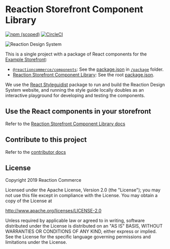 # Reaction Storefront Component Library

[![npm (scoped)](https://img.shields.io/npm/v/@reactioncommerce/components.svg)](https://www.npmjs.com/package/@reactioncommerce/components)
 [![CircleCI](https://circleci.com/gh/reactioncommerce/reaction-component-library.svg?style=svg)](https://circleci.com/gh/reactioncommerce/reaction-component-library)

![Reaction Design System](https://blog.reactioncommerce.com/content/images/2018/09/style-guide-artwork.jpg)

This is a single project with a package of React components for the [Example Storefront](https://github.com/reactioncommerce/example-storefront/):

- [`@reactioncommerce/components`](https://www.npmjs.com/package/@reactioncommerce/components): See the [package.json](https://github.com/reactioncommerce/reaction-component-library/blob/master/package/package.json) in [`/package`](https://github.com/reactioncommerce/reaction-component-library/tree/master/package) folder.
- [Reaction Storefront Component Library](https://designsystem.reactioncommerce.com/): See the root [package.json](https://github.com/reactioncommerce/reaction-component-library/blob/master/package.json).

We use the [React Styleguidist](https://react-styleguidist.js.org/) package to run and build the Reaction Design System website, and running the style guide locally doubles as an interactive playground for developing and testing the components.

## Use the React components in your storefront

Refer to the [Reaction Storefront Component Library docs](https://designsystem.reactioncommerce.com/#!/Using%20Components)

## Contribute to this project

Refer to the [contributor docs](./docs)

## License

Copyright 2019 Reaction Commerce

Licensed under the Apache License, Version 2.0 (the "License"); you may not use this file except in compliance with the License. You may obtain a copy of the License at

   http://www.apache.org/licenses/LICENSE-2.0

Unless required by applicable law or agreed to in writing, software distributed under the License is distributed on an "AS IS" BASIS, WITHOUT WARRANTIES OR CONDITIONS OF ANY KIND, either express or implied. See the License for the specific language governing permissions and limitations under the License.
